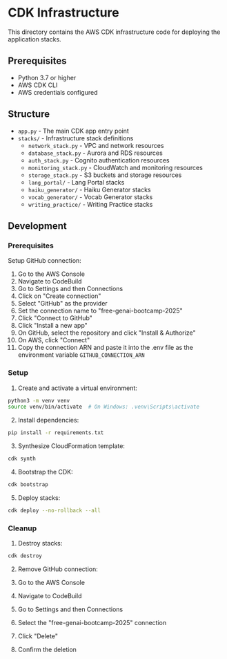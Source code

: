 # CDK Infrastructure

This directory contains the AWS CDK infrastructure code for deploying the application stacks.

## Prerequisites

- Python 3.7 or higher
- AWS CDK CLI
- AWS credentials configured

## Structure

- `app.py` - The main CDK app entry point
- `stacks/` - Infrastructure stack definitions
  - `network_stack.py` - VPC and network resources
  - `database_stack.py` - Aurora and RDS resources  
  - `auth_stack.py` - Cognito authentication resources
  - `monitoring_stack.py` - CloudWatch and monitoring resources
  - `storage_stack.py` - S3 buckets and storage resources
  - `lang_portal/` - Lang Portal stacks
  - `haiku_generator/` - Haiku Generator stacks
  - `vocab_generator/` - Vocab Generator stacks
  - `writing_practice/` - Writing Practice stacks

## Development

### Prerequisites

Setup GitHub connection:

1. Go to the AWS Console
2. Navigate to CodeBuild
3. Go to Settings and then Connections
4. Click on "Create connection"
5. Select "GitHub" as the provider
6. Set the connection name to "free-genai-bootcamp-2025"
7. Click "Connect to GitHub"
8. Click "Install a new app"
9. On GitHub, select the repository and click "Install & Authorize"
10. On AWS, click "Connect"
11. Copy the connection ARN and paste it into the .env file as the environment variable `GITHUB_CONNECTION_ARN`

### Setup

1. Create and activate a virtual environment:
```bash
python3 -m venv venv
source venv/bin/activate  # On Windows: .venv\Scripts\activate
```

2. Install dependencies:
```bash
pip install -r requirements.txt
```

3. Synthesize CloudFormation template:
```bash 
cdk synth
```

4. Bootstrap the CDK:
```bash
cdk bootstrap
```

5. Deploy stacks:
```bash
cdk deploy --no-rollback --all
```

### Cleanup

1. Destroy stacks:
```bash
cdk destroy
```

2. Remove GitHub connection:

  1. Go to the AWS Console
  2. Navigate to CodeBuild
  3. Go to Settings and then Connections
  4. Select the "free-genai-bootcamp-2025" connection
  5. Click "Delete"
  6. Confirm the deletion
  
